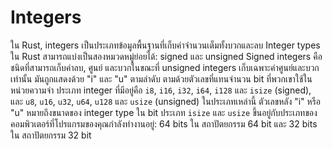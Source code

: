 # Integers

ใน Rust, integers เป็นประเภทข้อมูลพื้นฐานที่เก็บค่าจำนวนเต็มทั้งบวกและลบ Integer types ใน Rust สามารถแบ่งเป็นสองหมวดหมู่ย่อยได้: signed และ unsigned Signed integers คือ ชนิดที่สามารถเก็บค่าลบ, ศูนย์ และบวกในขณะที่ unsigned integers เก็บเฉพาะค่าศูนย์และบวกเท่านั้น มันถูกแสดงด้วย "i" และ "u" ตามลำดับ ตามด้วยตัวเลขที่แทนจำนวน bit ที่พวกเขาใช้ในหน่วยความจำ ประเภท integer ที่มีอยู่คือ `i8`, `i16`, `i32`, `i64`, `i128` และ `isize` (signed), และ `u8`, `u16`, `u32`, `u64`, `u128` และ `usize` (unsigned) ในประเภทเหล่านี้ ตัวเลขหลัง "i" หรือ "u" หมายถึงขนาดของ integer type ใน bit ประเภท `isize` และ `usize` ขึ้นอยู่กับประเภทของคอมพิวเตอร์ที่โปรแกรมของคุณกำลังทำงานอยู่: 64 bits ใน สถาปัตยกรรม 64 bit และ 32 bits ใน สถาปัตยกรรม 32 bit
